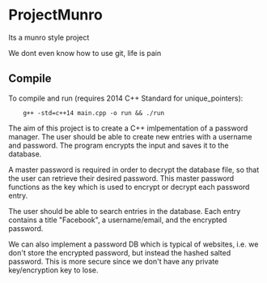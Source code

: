 # ProjectMunro
Its a munro style project

We dont even know how to use git, life is pain

## Compile
To compile and run (requires 2014 C++ Standard for unique_pointers):

```
	g++ -std=c++14 main.cpp -o run && ./run
```

The aim of this project is to create a C++ imlpementation
of a password manager. The user should be able to create new
entries with a username and password. The program encrypts 
the input and saves it to the database.

A master password is required in order to decrypt the database
file, so that the user can retrieve their desired password. This
master password functions as the key which is used to encrypt
or decrypt each password entry.

The user should be able to search entries in the database.
Each entry contains a title "Facebook", a username/email,
and the encrypted password.

We can also implement a password DB which is typical of websites,
i.e. we don't store the encrypted password, but instead the hashed
salted password. This is more secure since we don't have any private
key/encryption key to lose.
